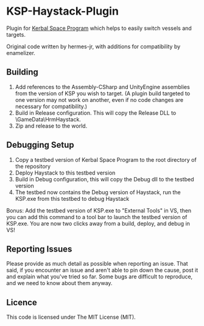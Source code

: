 KSP-Haystack-Plugin
===================

Plugin for [Kerbal Space Program](http://www.kerbalspaceprogram.com/) which helps to easily switch vessels and targets.

Original code written by hermes-jr, with additions for compatibility by enamelizer.

Building
--------
1. Add references to the Assembly-CSharp and UnityEngine assemblies from the version of KSP you wish to target. (A plugin build targeted to one version may not work on another, even if no code changes are necessary for compatibility.)
2. Build in Release configuration. This will copy the Release DLL to \GameData\HrmHaystack\.
3. Zip and release to the world.

Debugging Setup
---------------
1. Copy a testbed version of Kerbal Space Program to the root directory of the repository
2. Deploy Haystack to this testbed version
3. Build in Debug configuration, this will copy the Debug dll to the testbed version
4. The testbed now contains the Debug version of Haystack, run the KSP.exe from this testbed to debug Haystack

Bonus: Add the testbed version of KSP.exe to "External Tools" in VS, then you can add this command to a tool bar to launch the testbed version of KSP.exe. You are now two clicks away from a build, deploy, and debug in VS! 

Reporting Issues
----------------
Please provide as much detail as possible when reporting an issue. That said, if you encounter an issue and aren't able to pin down the cause, post it and explain what you've tried so far. Some bugs are difficult to reproduce, and we need to know about them anyway.

Licence
-------
This code is licensed under The MIT License (MIT).
